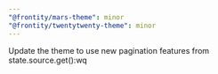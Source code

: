 ```yaml
---
"@frontity/mars-theme": minor
"@frontity/twentytwenty-theme": minor
---
```


Update the theme to use new pagination features from state.source.get():wq
